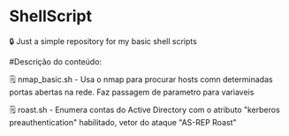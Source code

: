 # ShellScript
🔒 Just a simple repository for my basic shell scripts 

#Descrição do conteúdo:

🗒 nmap_basic.sh - Usa o nmap para procurar hosts comn determinadas portas abertas na rede. Faz passagem de parametro para variaveis

🗒 roast.sh - Enumera contas do Active Directory com o atributo "kerberos preauthentication" habilitado, vetor do ataque "AS-REP Roast"
